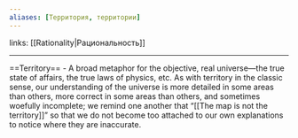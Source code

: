 ```yaml
---
aliases: [Территория, территории]
---
```

links: [[Rationality|Рациональность]]

---


==Territory== - A broad metaphor for the objective, real universe—the true state of affairs, the true laws of physics, etc. As with territory in the classic sense, our understanding of the universe is more detailed in some areas than others, more correct in some areas than others, and sometimes woefully incomplete; we remind one another that “[[The map is not the territory]]” so that we do not become too attached to our own explanations to notice where they are inaccurate.